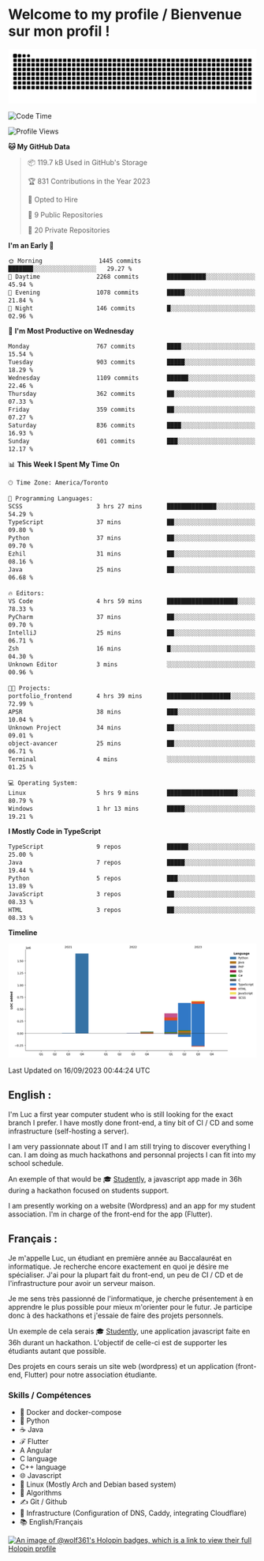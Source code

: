 # Welcome to my profile / Bienvenue sur mon profil !

![snake gif](https://github.com/wolf-361/wolf-361/blob/output/github-contribution-grid-snake.svg)

<!--START_SECTION:waka-->
![Code Time](http://img.shields.io/badge/Code%20Time-335%20hrs%2032%20mins-blue)

![Profile Views](http://img.shields.io/badge/Profile%20Views-0-blue)

**🐱 My GitHub Data** 

> 📦 119.7 kB Used in GitHub's Storage 
 > 
> 🏆 831 Contributions in the Year 2023
 > 
> 💼 Opted to Hire
 > 
> 📜 9 Public Repositories 
 > 
> 🔑 20 Private Repositories 
 > 
**I'm an Early 🐤** 

```text
🌞 Morning                1445 commits        ███████░░░░░░░░░░░░░░░░░░   29.27 % 
🌆 Daytime                2268 commits        ███████████░░░░░░░░░░░░░░   45.94 % 
🌃 Evening                1078 commits        █████░░░░░░░░░░░░░░░░░░░░   21.84 % 
🌙 Night                  146 commits         █░░░░░░░░░░░░░░░░░░░░░░░░   02.96 % 
```
📅 **I'm Most Productive on Wednesday** 

```text
Monday                   767 commits         ████░░░░░░░░░░░░░░░░░░░░░   15.54 % 
Tuesday                  903 commits         █████░░░░░░░░░░░░░░░░░░░░   18.29 % 
Wednesday                1109 commits        ██████░░░░░░░░░░░░░░░░░░░   22.46 % 
Thursday                 362 commits         ██░░░░░░░░░░░░░░░░░░░░░░░   07.33 % 
Friday                   359 commits         ██░░░░░░░░░░░░░░░░░░░░░░░   07.27 % 
Saturday                 836 commits         ████░░░░░░░░░░░░░░░░░░░░░   16.93 % 
Sunday                   601 commits         ███░░░░░░░░░░░░░░░░░░░░░░   12.17 % 
```


📊 **This Week I Spent My Time On** 

```text
🕑︎ Time Zone: America/Toronto

💬 Programming Languages: 
SCSS                     3 hrs 27 mins       ██████████████░░░░░░░░░░░   54.29 % 
TypeScript               37 mins             ██░░░░░░░░░░░░░░░░░░░░░░░   09.80 % 
Python                   37 mins             ██░░░░░░░░░░░░░░░░░░░░░░░   09.70 % 
Ezhil                    31 mins             ██░░░░░░░░░░░░░░░░░░░░░░░   08.16 % 
Java                     25 mins             ██░░░░░░░░░░░░░░░░░░░░░░░   06.68 % 

🔥 Editors: 
VS Code                  4 hrs 59 mins       ████████████████████░░░░░   78.33 % 
PyCharm                  37 mins             ██░░░░░░░░░░░░░░░░░░░░░░░   09.70 % 
IntelliJ                 25 mins             ██░░░░░░░░░░░░░░░░░░░░░░░   06.71 % 
Zsh                      16 mins             █░░░░░░░░░░░░░░░░░░░░░░░░   04.30 % 
Unknown Editor           3 mins              ░░░░░░░░░░░░░░░░░░░░░░░░░   00.96 % 

🐱‍💻 Projects: 
portfolio_frontend       4 hrs 39 mins       ██████████████████░░░░░░░   72.99 % 
APSR                     38 mins             ███░░░░░░░░░░░░░░░░░░░░░░   10.04 % 
Unknown Project          34 mins             ██░░░░░░░░░░░░░░░░░░░░░░░   09.01 % 
object-avancer           25 mins             ██░░░░░░░░░░░░░░░░░░░░░░░   06.71 % 
Terminal                 4 mins              ░░░░░░░░░░░░░░░░░░░░░░░░░   01.25 % 

💻 Operating System: 
Linux                    5 hrs 9 mins        ████████████████████░░░░░   80.79 % 
Windows                  1 hr 13 mins        █████░░░░░░░░░░░░░░░░░░░░   19.21 % 
```

**I Mostly Code in TypeScript** 

```text
TypeScript               9 repos             ██████░░░░░░░░░░░░░░░░░░░   25.00 % 
Java                     7 repos             █████░░░░░░░░░░░░░░░░░░░░   19.44 % 
Python                   5 repos             ███░░░░░░░░░░░░░░░░░░░░░░   13.89 % 
JavaScript               3 repos             ██░░░░░░░░░░░░░░░░░░░░░░░   08.33 % 
HTML                     3 repos             ██░░░░░░░░░░░░░░░░░░░░░░░   08.33 % 
```



**Timeline**

![Lines of Code chart](https://raw.githubusercontent.com/wolf-361/wolf-361/main/assets/bar_graph.png)


 Last Updated on 16/09/2023 00:44:24 UTC
<!--END_SECTION:waka-->

## English : 

I'm Luc a first year computer student who is still looking for the exact branch I prefer. I have mostly done front-end, a tiny bit of CI / CD and some infrastructure (self-hosting a server).

I am very passionnate about IT and I am still trying to discover everything I can. I am doing as much hackathons and personnal projects I can fit into my school schedule.

An exemple of that would be 🎓 [Studently](https://github.com/wolf-361/Studently-CodeJam12), a javascript app made in 36h during a hackathon focused on students support.

I am presently working on a website (Wordpress) and an app for my student association. I'm in charge of the front-end for the app (Flutter).

## Français :

Je m'appelle Luc, un étudiant en première année au Baccalauréat en informatique. Je recherche encore exactement en quoi je désire me spécialiser. J'ai pour la plupart fait du front-end, un peu de CI / CD et de l'infrastructure pour avoir un serveur maison.

Je me sens très passionné de l'informatique, je cherche présentement à en apprendre le plus possible pour mieux m'orienter pour le futur. Je participe donc à des hackathons et j'essaie de faire des projets personnels.

Un exemple de cela serais 🎓 [Studently](https://github.com/wolf-361/Studently-CodeJam12), une application javascript faite en 36h durant un hackathon. L'objectif de celle-ci est de supporter les étudiants autant que possible.

Des projets en cours serais un site web (wordpress) et un application (front-end, Flutter) pour notre association étudiante.

###  Skills / Compétences

* 🐋 Docker and docker-compose
* 🐍 Python
* ☕ Java
* ℱ Flutter
* A Angular
* C language
* C++ language
* 🌐 Javascript
* 🐧 Linux (Mostly Arch and Debian based system)
* 🧩 Algorithms
* ✍️ Git / Github
* 📜 Infrastructure (Configuration of DNS, Caddy, integrating Cloudflare)
* 📚 English/Français

[![An image of @wolf361's Holopin badges, which is a link to view their full Holopin profile](https://holopin.me/wolf361)](https://holopin.io/@wolf361)


